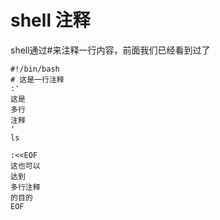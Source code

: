 # shell 注释

shell通过#来注释一行内容，前面我们已经看到过了
```shell
#!/bin/bash
# 这是一行注释
:'
这是
多行
注释
'
ls

:<<EOF
这也可以
达到
多行注释
的目的
EOF
```

